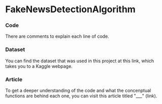 # FakeNewsDetectionAlgorithm

### Code
There are comments to explain each line of code.

### Dataset
You can find the dataset that was used in this project at this link, which takes you to a Kaggle webpage.

### Article
To get a deeper understanding of the code and what the concenptual functions are behind each one, you can visit this article titled "___" (link).
